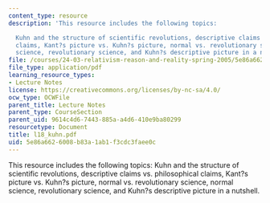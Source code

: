 ```yaml
---
content_type: resource
description: 'This resource includes the following topics:

  Kuhn and the structure of scientific revolutions, descriptive claims vs. philosophical
  claims, Kant?s picture vs. Kuhn?s picture, normal vs. revolutionary science, normal
  science, revolutionary science, and Kuhn?s descriptive picture in a nutshell.'
file: /courses/24-03-relativism-reason-and-reality-spring-2005/5e86a6626008b83a1ab1f3cdc3faee0c_l18_kuhn.pdf
file_type: application/pdf
learning_resource_types:
- Lecture Notes
license: https://creativecommons.org/licenses/by-nc-sa/4.0/
ocw_type: OCWFile
parent_title: Lecture Notes
parent_type: CourseSection
parent_uid: 9614c4d6-7443-885a-a4d6-410e9ba80299
resourcetype: Document
title: l18_kuhn.pdf
uid: 5e86a662-6008-b83a-1ab1-f3cdc3faee0c
---
```

This resource includes the following topics:
Kuhn and the structure of scientific revolutions, descriptive claims vs. philosophical claims, Kant?s picture vs. Kuhn?s picture, normal vs. revolutionary science, normal science, revolutionary science, and Kuhn?s descriptive picture in a nutshell.